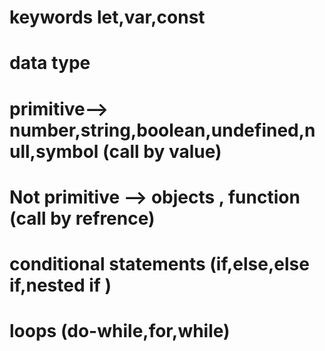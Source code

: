 # keywords let,var,const 
# data type 
# primitive--> number,string,boolean,undefined,null,symbol (call by value)
# Not primitive --> objects , function (call by refrence)
# conditional statements (if,else,else if,nested if )
# loops (do-while,for,while)

